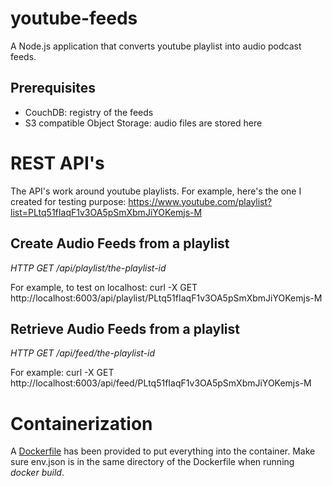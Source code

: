 # youtube-feeds
A Node.js application that converts youtube playlist into audio podcast feeds.

## Prerequisites
  * CouchDB: registry of the feeds
  * S3 compatible Object Storage: audio files are stored here

# REST API's
The API's work around youtube playlists.  For example, here's the one I created for testing purpose: https://www.youtube.com/playlist?list=PLtq51fIaqF1v3OA5pSmXbmJiYOKemjs-M
## Create Audio Feeds from a playlist

_HTTP GET /api/playlist/the-playlist-id_

For example, to test on localhost: curl -X GET http://localhost:6003/api/playlist/PLtq51fIaqF1v3OA5pSmXbmJiYOKemjs-M

## Retrieve Audio Feeds from a playlist

_HTTP GET /api/feed/the-playlist-id_

For example: curl -X GET http://localhost:6003/api/feed/PLtq51fIaqF1v3OA5pSmXbmJiYOKemjs-M

# Containerization
A [Dockerfile](https://github.com/songlining/dockerfiles/blob/master/youtube-feeds/Dockerfile) has been provided to put everything into the container. Make sure env.json is in the same directory of the Dockerfile when running _docker build_.
